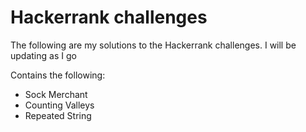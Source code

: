 # Hackerrank challenges
The following are my solutions to the Hackerrank challenges. I will be updating as I go

Contains the following:
* Sock Merchant
* Counting Valleys
* Repeated String